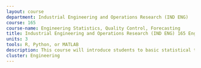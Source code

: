 ```yaml
---
layout: course 
department: Industrial Engineering and Operations Research (IND ENG)
course: 165
course-name: Engineering Statistics, Quality Control, Forecasting
title: Industrial Engineering and Operations Research (IND ENG) 165 Engineering Statistics, Quality Control, Forecasting
units: 3
tools: R, Python, or MATLAB
description: This course will introduce students to basic statistical techniques such as parameter estimation, hypothesis testing, regression analysis, analysis of variance. Specific applications in forecasting and quality control will be considered in detail.
cluster: Engineering
---
```

